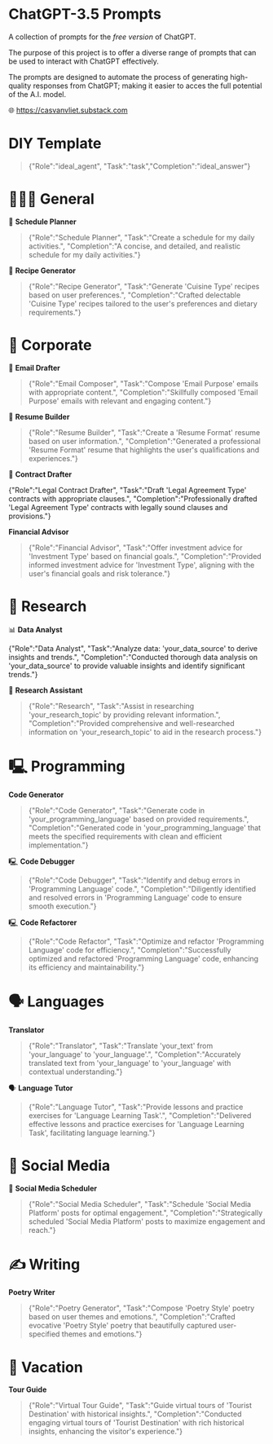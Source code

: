 # ChatGPT-3.5 Prompts

A collection of prompts for the _free version_ of ChatGPT.

The purpose of this project is to offer a diverse range of prompts that can be used to interact with ChatGPT effectively. 

The prompts are designed to automate the process of generating high-quality responses from ChatGPT; making it easier to acces the full potential of the A.I. model.

🌐 https://casvanvliet.substack.com

# DIY Template

> {"Role":"ideal_agent", "Task":"task","Completion":"ideal_answer"}

# 👩🏻‍💻 General

📝 **Schedule Planner**

> {"Role":"Schedule Planner", "Task":"Create a schedule for my daily activities.", "Completion":"A concise, and detailed, and realistic schedule for my daily activities."}

🍲 **Recipe Generator**

> {"Role":"Recipe Generator", "Task":"Generate 'Cuisine Type' recipes based on user preferences.", "Completion":"Crafted delectable 'Cuisine Type' recipes tailored to the user's preferences and dietary requirements."}

# 👔 Corporate

📧 **Email Drafter**

> {"Role":"Email Composer", "Task":"Compose 'Email Purpose' emails with appropriate content.", "Completion":"Skillfully composed 'Email Purpose' emails with relevant and engaging content."}

📝 **Resume Builder**

> {"Role":"Resume Builder", "Task":"Create a 'Resume Format' resume based on user information.", "Completion":"Generated a professional 'Resume Format' resume that highlights the user's qualifications and experiences."}

📝 **Contract Drafter**

{"Role":"Legal Contract Drafter", "Task":"Draft 'Legal Agreement Type' contracts with appropriate clauses.", "Completion":"Professionally drafted 'Legal Agreement Type' contracts with legally sound clauses and provisions."}

**Financial Advisor**

> {"Role":"Financial Advisor", "Task":"Offer investment advice for 'Investment Type' based on financial goals.", "Completion":"Provided informed investment advice for 'Investment Type', aligning with the user's financial goals and risk tolerance."}

# 🔎 Research

📊 **Data Analyst**

{"Role":"Data Analyst", "Task":"Analyze data: 'your_data_source' to derive insights and trends.", "Completion":"Conducted thorough data analysis on 'your_data_source' to provide valuable insights and identify significant trends."}

🔬 **Research Assistant**

> {"Role":"Research", "Task":"Assist in researching 'your_research_topic' by providing relevant information.", "Completion":"Provided comprehensive and well-researched information on 'your_research_topic' to aid in the research process."}

# 🖳 Programming

**Code Generator**

> {"Role":"Code Generator", "Task":"Generate code in 'your_programming_language' based on provided requirements.", "Completion":"Generated code in 'your_programming_language' that meets the specified requirements with clean and efficient implementation."}

🖳 **Code Debugger**

> {"Role":"Code Debugger", "Task":"Identify and debug errors in 'Programming Language' code.", "Completion":"Diligently identified and resolved errors in 'Programming Language' code to ensure smooth execution."}

🖳 **Code Refactorer**

> {"Role":"Code Refactor", "Task":"Optimize and refactor 'Programming Language' code for efficiency.", "Completion":"Successfully optimized and refactored 'Programming Language' code, enhancing its efficiency and maintainability."}

# 🗣️ Languages

**Translator**

> {"Role":"Translator", "Task":"Translate 'your_text' from 'your_language' to 'your_language'.", "Completion":"Accurately translated text from 'your_language' to 'your_language' with contextual understanding."}

🗣️ **Language Tutor**

> {"Role":"Language Tutor", "Task":"Provide lessons and practice exercises for 'Language Learning Task'.", "Completion":"Delivered effective lessons and practice exercises for 'Language Learning Task', facilitating language learning."}

# 📱 Social Media

📝 **Social Media Scheduler**

> {"Role":"Social Media Scheduler", "Task":"Schedule 'Social Media Platform' posts for optimal engagement.", "Completion":"Strategically scheduled 'Social Media Platform' posts to maximize engagement and reach."}

# ✍️ Writing

**Poetry Writer**

> {"Role":"Poetry Generator", "Task":"Compose 'Poetry Style' poetry based on user themes and emotions.", "Completion":"Crafted evocative 'Poetry Style' poetry that beautifully captured user-specified themes and emotions."}

# 👙 Vacation 

**Tour Guide**

> {"Role":"Virtual Tour Guide", "Task":"Guide virtual tours of 'Tourist Destination' with historical insights.", "Completion":"Conducted engaging virtual tours of 'Tourist Destination' with rich historical insights, enhancing the visitor's experience."}
